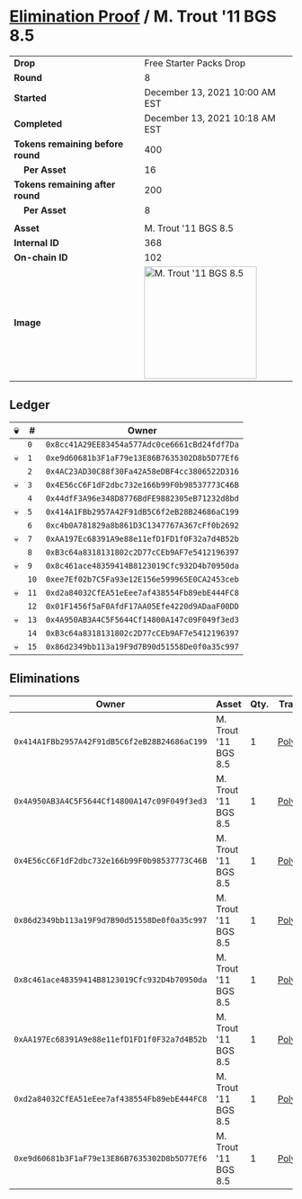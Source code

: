 # [Elimination Proof](./readme.md) / M. Trout &#039;11 BGS 8.5

|||
|---|---|
| **Drop** | Free Starter Packs Drop |
| **Round** | 8 |
| **Started** | December 13, 2021 10:00 AM EST |
| **Completed** | December 13, 2021 10:18 AM EST |
| **Tokens remaining before round** | 400 |
| **&nbsp;&nbsp;&nbsp;&nbsp;Per Asset** | 16 |
| **Tokens remaining after round** | 200 |
| **&nbsp;&nbsp;&nbsp;&nbsp;Per Asset** | 8 |
| | |
| **Asset** | M. Trout &#039;11 BGS 8.5 |
| **Internal ID** | 368 |
| **On-chain ID** | 102 |
| **Image** | <img src="https://tcdn.blokpax.com/95048cbb-7e7e-45e0-a48a-b4429a10ab9a/cec37a09267527e34f253476e4beb1f56d6b7fbc3dd1ef7148f384a48e963d4e.jpg" height="200" alt="M. Trout &#039;11 BGS 8.5" /> |

## Ledger

| 💀 | # | Owner |
| --- | --- | --- |
|  | `0` | `0x8cc41A29EE83454a577Adc0ce6661cBd24fdf7Da` |
| 💀 | `1` | `0xe9d60681b3F1aF79e13E86B7635302D8b5D77Ef6` |
|  | `2` | `0x4AC23AD30C88f30Fa42A58eDBF4cc3806522D316` |
| 💀 | `3` | `0x4E56cC6F1dF2dbc732e166b99F0b98537773C46B` |
|  | `4` | `0x44dfF3A96e348D8776BdFE9882305eB71232d8bd` |
| 💀 | `5` | `0x414A1FBb2957A42F91dB5C6f2eB28B24686aC199` |
|  | `6` | `0xc4b0A781829a8b861D3C1347767A367cFf0b2692` |
| 💀 | `7` | `0xAA197Ec68391A9e88e11efD1FD1f0F32a7d4B52b` |
|  | `8` | `0xB3c64a8318131802c2D77cCEb9AF7e5412196397` |
| 💀 | `9` | `0x8c461ace48359414B8123019Cfc932D4b70950da` |
|  | `10` | `0xee7Ef02b7C5Fa93e12E156e599965E0CA2453ceb` |
| 💀 | `11` | `0xd2a84032CfEA51eEee7af438554Fb89ebE444FC8` |
|  | `12` | `0x01F1456f5aF0AfdF17AA05Efe4220d9ADaaF00DD` |
| 💀 | `13` | `0x4A950AB3A4C5F5644Cf14800A147c09F049f3ed3` |
|  | `14` | `0xB3c64a8318131802c2D77cCEb9AF7e5412196397` |
| 💀 | `15` | `0x86d2349bb113a19F9d7B90d51558De0f0a35c997` |


## Eliminations

| Owner | Asset | Qty. | Transaction |
| --- | --- | --- | --- |
| `0x414A1FBb2957A42F91dB5C6f2eB28B24686aC199` | M. Trout '11 BGS 8.5 | 1 | [Polygonscan](https://polygonscan.com/tx/0x6b21e8213331d9e4e200da30e04801bb0f82f3e977d43cdeb246feb4840aa7cf) |
| `0x4A950AB3A4C5F5644Cf14800A147c09F049f3ed3` | M. Trout '11 BGS 8.5 | 1 | [Polygonscan](https://polygonscan.com/tx/0xcbe8621093c88e7b5371203fceae38291fa7fb01c4e125d001f8d668c2c67a25) |
| `0x4E56cC6F1dF2dbc732e166b99F0b98537773C46B` | M. Trout '11 BGS 8.5 | 1 | [Polygonscan](https://polygonscan.com/tx/0x94406d7711f8d86362c890ce0305f41150ff640d20a87c4f4cca610d817bc2d5) |
| `0x86d2349bb113a19F9d7B90d51558De0f0a35c997` | M. Trout '11 BGS 8.5 | 1 | [Polygonscan](https://polygonscan.com/tx/0x99ce1cc688cd84c47d3d4fc48dc7d3cff882755981479112f6a2833bc08a1372) |
| `0x8c461ace48359414B8123019Cfc932D4b70950da` | M. Trout '11 BGS 8.5 | 1 | [Polygonscan](https://polygonscan.com/tx/0x4f25032f989246259ef9443935079d7e83dbebaade7ddcc0c6c960acd6eb6dce) |
| `0xAA197Ec68391A9e88e11efD1FD1f0F32a7d4B52b` | M. Trout '11 BGS 8.5 | 1 | [Polygonscan](https://polygonscan.com/tx/0x9d083f0790e4def6111df232bcf0ad959fb230a597deb523ab3a9891ed469438) |
| `0xd2a84032CfEA51eEee7af438554Fb89ebE444FC8` | M. Trout '11 BGS 8.5 | 1 | [Polygonscan](https://polygonscan.com/tx/0x0a5bebb9c745a972d2cb0ff3224410da52d14e715c9fd99aac4d8bc6eb3142ab) |
| `0xe9d60681b3F1aF79e13E86B7635302D8b5D77Ef6` | M. Trout '11 BGS 8.5 | 1 | [Polygonscan](https://polygonscan.com/tx/0x9b90ea2e95be8b5fa870de5239a3375a40489cd823b385799b786a5171c79dab) |
